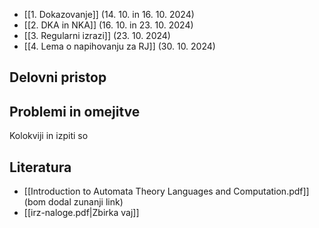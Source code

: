- [[1. Dokazovanje]] (14. 10. in 16. 10. 2024)
- [[2. DKA in NKA]] (16. 10. in 23. 10. 2024)
- [[3. Regularni izrazi]] (23. 10. 2024)
- [[4. Lema o napihovanju za RJ]] (30. 10. 2024)

## Delovni pristop

## Problemi in omejitve
Kolokviji in izpiti so 
## Literatura
- [[Introduction to Automata Theory Languages and Computation.pdf]] (bom dodal zunanji link)
- [[irz-naloge.pdf|Zbirka vaj]]
